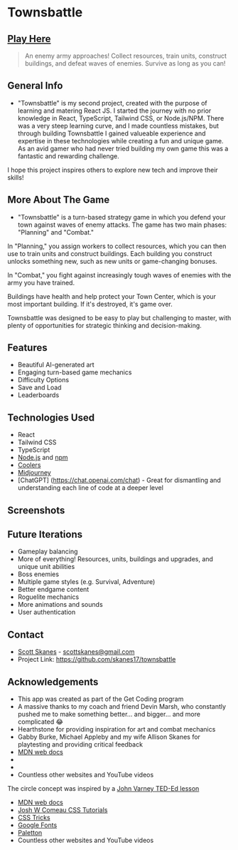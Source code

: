 # Townsbattle

## [Play Here](https://townsbattle.up.railway.app/)

> An enemy army approaches! Collect resources, train units, construct buildings, and defeat waves of enemies. Survive as long as you can!

## General Info

- "Townsbattle" is my second project, created with the purpose of learning and matering React JS. I started the journey with no prior knowledge in React, TypeScript, Tailwind CSS, or Node.js/NPM. There was a very steep learning curve, and I made countless mistakes, but through building Townsbattle I gained valueable experience and expertise in these technologies while creating a fun and unique game. As an avid gamer who had never tried building my own game this was a fantastic and rewarding challenge.

I hope this project inspires others to explore new tech and improve their skills!

## More About The Game

- "Townsbattle" is a turn-based strategy game in which you defend your town against waves of enemy attacks. The game has two main phases: "Planning" and "Combat."

In "Planning," you assign workers to collect resources, which you can then use to train units and construct buildings. Each building you construct unlocks something new, such as new units or game-changing bonuses.

In "Combat," you fight against increasingly tough waves of enemies with the army you have trained.

Buildings have health and help protect your Town Center, which is your most important building. If it's destroyed, it's game over.

Townsbattle was designed to be easy to play but challenging to master, with plenty of opportunities for strategic thinking and decision-making.

## Features

- Beautiful AI-generated art
- Engaging turn-based game mechanics
- Difficulty Options
- Save and Load
- Leaderboards

## Technologies Used

- React
- Tailwind CSS
- TypeScript
- [Node.js](https://nodejs.org/en) and [npm](https://www.npmjs.com/)
- [Coolers](https://coolors.co/)
- [Midjourney](https://discord.gg/midjourney)
- [ChatGPT] (https://chat.openai.com/chat) - Great for dismantling and understanding each line of code at a deeper level

## Screenshots

<!-- ![Normal View](images/screenshot01.png)
![Simplified View](images/screenshot02.png) -->

## Future Iterations

- Gameplay balancing
- More of everything! Resources, units, buildings and upgrades, and unique unit abilities
- Boss enemies
- Multiple game styles (e.g. Survival, Adventure)
- Better endgame content
- Roguelite mechanics
- More animations and sounds
- User authentication

## Contact

- [Scott Skanes](https://www.linkedin.com/in/sskanes/) - [scottskanes@gmail.com](scottskanes@gmail.com)
- Project Link: https://github.com/skanes17/townsbattle

## Acknowledgements

- This app was created as part of the Get Coding program
- A massive thanks to my coach and friend Devin Marsh, who constantly pushed me to make something better... and bigger... and more complicated 😂
- Hearthstone for providing inspiration for art and combat mechanics
- Gabby Burke, Michael Appleby and my wife Allison Skanes for playtesting and providing critical feedback
- [MDN web docs](https://developer.mozilla.org/)
-
-
- Countless other websites and YouTube videos

The circle concept was inspired by a [John Varney TED-Ed lesson](https://youtu.be/2UphAzryVpY)

- [MDN web docs](https://developer.mozilla.org/)
- [Josh W Comeau CSS Tutorials](https://www.joshwcomeau.com/tutorials/css/)
- [CSS Tricks](https://css-tricks.com/)
- [Google Fonts](https://fonts.google.com/)
- [Paletton](http://paletton.com/)
- Countless other websites and YouTube videos
